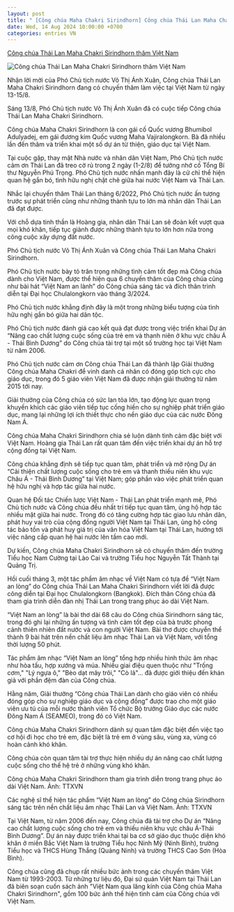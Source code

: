 ```yaml
---
layout: post
title: " [Công chúa Maha Chakri Sirindhorn] Công chúa Thái Lan Maha Chakri Sirindhorn thăm Việt Nam"
date: Wed, 14 Aug 2024 10:00:00 +0700
categories: entries VN
---
```

[Công chúa Thái Lan Maha Chakri Sirindhorn thăm Việt Nam](https://vietnamnet.vn/cong-chua-thai-lan-maha-chakri-sirindhorn-tham-viet-nam-2311347.html)

![Công chúa Thái Lan Maha Chakri Sirindhorn thăm Việt Nam](https://static-images.vnncdn.net/vps_images_publish/000001/000003/2024/8/13/cong-chua-thai-lan-maha-chakri-sirindhorn-tham-viet-nam-1884.jpg?width=0&s=kQapXji4QrH_GqCZVyfUSg)

Nhận lời mời của Phó Chủ tịch nước Võ Thị Ánh Xuân, Công chúa Thái Lan Maha Chakri Sirindhorn đang có chuyến thăm làm việc tại Việt Nam từ ngày 13-15/8.

Sáng 13/8, Phó Chủ tịch nước Võ Thị Ánh Xuân đã có cuộc tiếp Công chúa Thái Lan Maha Chakri Sirindhorn.

Công chúa Maha Chakri Sirindhorn là con gái cố Quốc vương Bhumibol Adulyadej, em gái đương kim Quốc vương Maha Vajiralongkorn. Bà đã nhiều lần đến thăm và triển khai một số dự án từ thiện, giáo dục tại Việt Nam.

Tại cuộc gặp, thay mặt Nhà nước và nhân dân Việt Nam, Phó Chủ tịch nước cảm ơn Thái Lan đã treo cờ rủ trong 2 ngày (1-2/8) để tưởng nhớ cố Tổng Bí thư Nguyễn Phú Trọng. Phó Chủ tịch nước nhấn mạnh đây là cử chỉ thể hiện quan hệ gắn bó, tình hữu nghị chặt chẽ giữa hai nước Việt Nam và Thái Lan.

Nhắc lại chuyến thăm Thái Lan tháng 6/2022, Phó Chủ tịch nước ấn tượng trước sự phát triển cũng như những thành tựu to lớn mà nhân dân Thái Lan đã đạt được.

Với chỗ dựa tinh thần là Hoàng gia, nhân dân Thái Lan sẽ đoàn kết vượt qua mọi khó khăn, tiếp tục giành được những thành tựu to lớn hơn nữa trong công cuộc xây dựng đất nước.

Phó Chủ tịch nước Võ Thị Ánh Xuân và Công chúa Thái Lan Maha Chakri Sirindhorn.

Phó Chủ tịch nước bày tỏ trân trọng những tình cảm tốt đẹp mà Công chúa dành cho Việt Nam, được thể hiện qua 6 chuyến thăm của Công chúa cũng như bài hát “Việt Nam an lành” do Công chúa sáng tác và đích thân trình diễn tại Đại học Chulalongkorn vào tháng 3/2024.

Phó Chủ tịch nước khẳng định đây là một trong những biểu tượng của tình hữu nghị gắn bó giữa hai dân tộc.

Phó Chủ tịch nước đánh giá cao kết quả đạt được trong việc triển khai Dự án “Nâng cao chất lượng cuộc sống của trẻ em và thanh niên ở khu vực châu Á - Thái Bình Dương” do Công chúa tài trợ tại một số trường học tại Việt Nam từ năm 2006.

Phó Chủ tịch nước cảm ơn Công chúa Thái Lan đã thành lập Giải thưởng Công chúa Maha Chakri để vinh danh cá nhân có đóng góp tích cực cho giáo dục, trong đó 5 giáo viên Việt Nam đã được nhận giải thưởng từ năm 2015 tới nay.

Giải thưởng của Công chúa có sức lan tỏa lớn, tạo động lực quan trọng khuyến khích các giáo viên tiếp tục cống hiến cho sự nghiệp phát triển giáo dục, mang lại những lợi ích thiết thực cho nền giáo dục của các nước Đông Nam Á.

Công chúa Maha Chakri Sirindhorn chia sẻ luôn dành tình cảm đặc biệt với Việt Nam. Hoàng gia Thái Lan rất quan tâm đến việc triển khai dự án hỗ trợ cộng đồng tại Việt Nam.

Công chúa khẳng định sẽ tiếp tục quan tâm, phát triển và mở rộng Dự án “Cải thiện chất lượng cuộc sống cho trẻ em và thanh thiếu niên khu vực Châu Á - Thái Bình Dương” tại Việt Nam; góp phần vào việc phát triển quan hệ hữu nghị và hợp tác giữa hai nước.

Quan hệ Đối tác Chiến lược Việt Nam - Thái Lan phát triển mạnh mẽ, Phó Chủ tịch nước và Công chúa đều nhất trí tiếp tục quan tâm, ủng hộ hợp tác nhiều mặt giữa hai nước. Trong đó có tăng cường hợp tác giao lưu nhân dân, phát huy vai trò của cộng đồng người Việt Nam tại Thái Lan, ủng hộ công tác bảo tồn và phát huy giá trị của văn hóa Việt Nam tại Thái Lan, hướng tới việc nâng cấp quan hệ hai nước lên tầm cao mới.

Dự kiến, Công chúa Maha Chakri Sirindhorn sẽ có chuyến thăm đến trường Tiểu học Nam Cường tại Lào Cai và trường Tiểu học Nguyễn Tất Thành tại Quảng Trị.

Hồi cuối tháng 3, một tác phẩm âm nhạc về Việt Nam có tựa đề “Việt Nam an lòng” do Công chúa Thái Lan Maha Chakri Sirindhorn viết lời đã được công diễn tại Đại học Chulalongkorn (Bangkok). Đích thân Công chúa đã tham gia trình diễn đàn nhị Thái Lan trong trang phục áo dài Việt Nam.

“Việt Nam an lòng” là bài thơ dài 68 câu do Công chúa Sirindhorn sáng tác, trong đó ghi lại những ấn tượng và tình cảm tốt đẹp của bà trước phong cảnh thiên nhiên đất nước và con người Việt Nam. Bài thơ được chuyển thể thành 9 bài hát trên nền chất liệu âm nhạc Thái Lan và Việt Nam, với tổng thời lượng 50 phút.

Tác phẩm âm nhạc “Việt Nam an lòng” tổng hợp nhiều hình thức âm nhạc như hòa tấu, hợp xướng và múa. Nhiều giai điệu quen thuộc như "Trống cơm," "Lý ngựa ô," "Bèo dạt mây trôi," "Cò lả"... đã được giới thiệu đến khán giả với phần đệm đàn của Công chúa.

Hằng năm, Giải thưởng “Công chúa Thái Lan dành cho giáo viên có nhiều đóng góp cho sự nghiệp giáo dục và cộng đồng” được trao cho một giáo viên ưu tú của mỗi nước thành viên Tổ chức Bộ trưởng Giáo dục các nước Đông Nam Á (SEAMEO), trong đó có Việt Nam.

Công chúa Maha Chakri Sirindhorn dành sự quan tâm đặc biệt đến việc tạo cơ hội đi học cho trẻ em, đặc biệt là trẻ em ở vùng sâu, vùng xa, vùng có hoàn cảnh khó khăn.

Công chúa còn quan tâm tài trợ thực hiện nhiều dự án nâng cao chất lượng cuộc sống cho thế hệ trẻ ở những vùng khó khăn.

Công chúa Maha Chakri Sirindhorn tham gia trình diễn trong trang phục áo dài Việt Nam. Ảnh: TTXVN

Các nghệ sĩ thể hiện tác phẩm “Việt Nam an lòng” do Công chúa Sirindhorn sáng tác trên nền chất liệu âm nhạc Thái Lan và Việt Nam. Ảnh: TTXVN

Tại Việt Nam, từ năm 2006 đến nay, Công chúa đã tài trợ cho Dự án “Nâng cao chất lượng cuộc sống cho trẻ em và thiếu niên khu vực châu Á-Thái Bình Dương”. Dự án này được triển khai tại ba cơ sở giáo dục thuộc diện khó khăn ở miền Bắc Việt Nam là trường Tiểu học Ninh Mỹ (Ninh Bình), trường Tiểu học và THCS Hùng Thắng (Quảng Ninh) và trường THCS Cao Sơn (Hòa Bình).

Công chúa cũng đã chụp rất nhiều bức ảnh trong các chuyến thăm Việt Nam từ 1993-2003. Từ những tư liệu đó, Đại sứ quán Việt Nam tại Thái Lan đã biên soạn cuốn sách ảnh "Việt Nam qua lăng kính của Công chúa Maha Chakri Sirindhorn", gồm 100 bức ảnh thể hiện tình cảm của Công chúa với Việt Nam.

